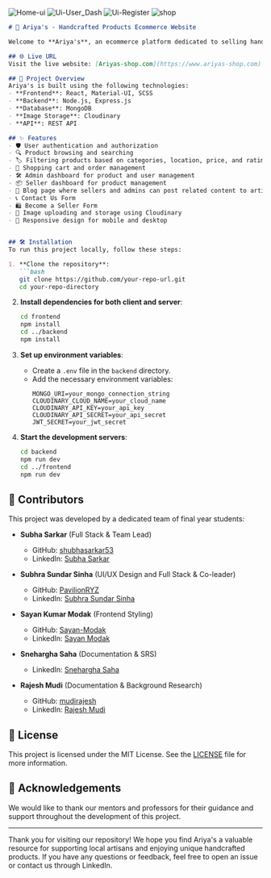 ![Home-ui](https://github.com/shubhasarkar53/Ariyas-The-Ecommerce-Project/assets/72126523/57153049-2928-4666-9b42-1889a9a07629)
![Ui-User_Dash](https://github.com/shubhasarkar53/Ariyas-The-Ecommerce-Project/assets/72126523/ec47e1da-4879-4dfc-b297-574c9f575f63)
![Ui-Register](https://github.com/shubhasarkar53/Ariyas-The-Ecommerce-Project/assets/72126523/4a65b069-7f33-43ae-9dab-cc1ccb878625)
![shop](https://github.com/shubhasarkar53/Ariyas-The-Ecommerce-Project/assets/72126523/402cf6de-5840-4fb8-a76e-f999cdc47327)


```markdown
# 🎨 Ariya's - Handcrafted Products Ecommerce Website

Welcome to **Ariya's**, an ecommerce platform dedicated to selling handcrafted products to empower local artisans. This repository contains the source code for the Ariya's website, developed as our final year group project using the MERN stack.

## 🌐 Live URL
Visit the live website: [Ariyas-shop.com](https://www.ariyas-shop.com) *(The website is currently not hosted)*

## 📜 Project Overview
Ariya's is built using the following technologies:
- **Frontend**: React, Material-UI, SCSS
- **Backend**: Node.js, Express.js
- **Database**: MongoDB
- **Image Storage**: Cloudinary
- **API**: REST API

## ✨ Features
- 🛡️ User authentication and authorization
- 🔍 Product browsing and searching
- 🏷️ Filtering products based on categories, location, price, and ratings
- 🛒 Shopping cart and order management
- 🛠️ Admin dashboard for product and user management
- 📦 Seller dashboard for product management
- 📝 Blog page where sellers and admins can post related content to artists and their products
- 📞 Contact Us Form
- 🛍️ Become a Seller Form
- 📸 Image uploading and storage using Cloudinary
- 📱 Responsive design for mobile and desktop


## 🛠️ Installation
To run this project locally, follow these steps:

1. **Clone the repository**:
   ```bash
   git clone https://github.com/your-repo-url.git
   cd your-repo-directory
   ```

2. **Install dependencies for both client and server**:
   ```bash
   cd frontend
   npm install
   cd ../backend
   npm install
   ```

3. **Set up environment variables**:
   - Create a `.env` file in the `backend` directory.
   - Add the necessary environment variables:
     ```env
     MONGO_URI=your_mongo_connection_string
     CLOUDINARY_CLOUD_NAME=your_cloud_name
     CLOUDINARY_API_KEY=your_api_key
     CLOUDINARY_API_SECRET=your_api_secret
     JWT_SECRET=your_jwt_secret
     ```

4. **Start the development servers**:
   ```bash
   cd backend
   npm run dev
   cd ../frontend
   npm run dev
   ```

## 👥 Contributors
This project was developed by a dedicated team of final year students:

- **Subha Sarkar** (Full Stack & Team Lead)
  - GitHub: [shubhasarkar53](https://github.com/shubhasarkar53)
  - LinkedIn: [Subha Sarkar](https://www.linkedin.com/in/shubha-sarkar-862588213/)

- **Subhra Sundar Sinha** (UI/UX Design and Full Stack & Co-leader)
  - GitHub: [PavilionRYZ](https://github.com/PavilionRYZ)
  - LinkedIn: [Subhra Sundar Sinha](https://www.linkedin.com/in/subhra-sundar-sinha-779538181/)

- **Sayan Kumar Modak** (Frontend Styling)
  - GitHub: [Sayan-Modak](https://github.com/Sayan-Modak)
  - LinkedIn: [Sayan Modak](https://www.linkedin.com/in/sayan-modak-240790230/)

- **Snehargha Saha** (Documentation & SRS)
  - LinkedIn: [Snehargha Saha](https://www.linkedin.com/in/snehargha-saha-9781a5215/)

- **Rajesh Mudi** (Documentation & Background Research)
  - GitHub: [mudirajesh](https://github.com/mudirajesh)
  - LinkedIn: [Rajesh Mudi](https://www.linkedin.com/in/rajesh-mudi-29sep2008/)

## 📄 License
This project is licensed under the MIT License. See the [LICENSE](LICENSE) file for more information.

## 🙏 Acknowledgements
We would like to thank our mentors and professors for their guidance and support throughout the development of this project.

---

Thank you for visiting our repository! We hope you find Ariya's a valuable resource for supporting local artisans and enjoying unique handcrafted products. If you have any questions or feedback, feel free to open an issue or contact us through LinkedIn.
```

